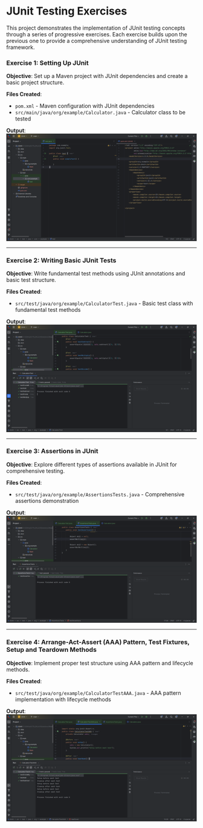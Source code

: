 # JUnit Testing Exercises

This project demonstrates the implementation of JUnit testing concepts through a series of progressive exercises. Each exercise builds upon the previous one to provide a comprehensive understanding of JUnit testing framework.


### Exercise 1: Setting Up JUnit
**Objective**: Set up a Maven project with JUnit dependencies and create a basic project structure.

**Files Created**:
- `pom.xml` - Maven configuration with JUnit dependencies
- `src/main/java/org/example/Calculator.java` - Calculator class to be tested

**Output**: ![Screenshot](exercise1.png)

---

### Exercise 2: Writing Basic JUnit Tests
**Objective**: Write fundamental test methods using JUnit annotations and basic test structure.

**Files Created**:
- `src/test/java/org/example/CalculatorTest.java` - Basic test class with fundamental test methods

**Output**: ![Screenshot](exercise2.png)

---

### Exercise 3: Assertions in JUnit
**Objective**: Explore different types of assertions available in JUnit for comprehensive testing.


**Files Created**:
- `src/test/java/org/example/AssertionsTests.java` - Comprehensive assertions demonstration

**Output**: ![Screenshot](exercise3.png)

---

### Exercise 4: Arrange-Act-Assert (AAA) Pattern, Test Fixtures, Setup and Teardown Methods
**Objective**: Implement proper test structure using AAA pattern and lifecycle methods.


**Files Created**:
- `src/test/java/org/example/CalculatorTestAAA.java` - AAA pattern implementation with lifecycle methods

**Output**: ![Screenshot](exercise4.png)

